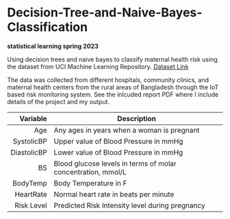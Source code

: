# Decision-Tree-and-Naive-Bayes-Classification
**statistical learning spring 2023**

Using decision trees and naive bayes to classify maternal health risk using the dataset from UCI Machine Learning Repository. [Dataset Link](https://archive.ics.uci.edu/ml/datasets/Maternal+Health+Risk+Data+Set)

The data was collected from different hospitals, community clinics, and maternal health centers from the rural areas of Bangladesh through the IoT based risk monitoring system. 
See the inlcuded report PDF where I include details of the project and my output.

| Variable | Description |
|-----:|---------------|
|     Age| Any ages in years when a woman is pregnant              |
|     SystolicBP| Upper value of Blood Pressure in mmHg              |
|     DiastolicBP| Lower value of Blood Pressure in mmHg              |
|     BS| Blood glucose levels in terms of molar concentration, mmol/L              |
|     BodyTemp| Body Temperature in F              |
|     HeartRate| Normal heart rate in beats per minute              |
|     Risk Level| Predicted Risk Intensity level during pregnancy              |
